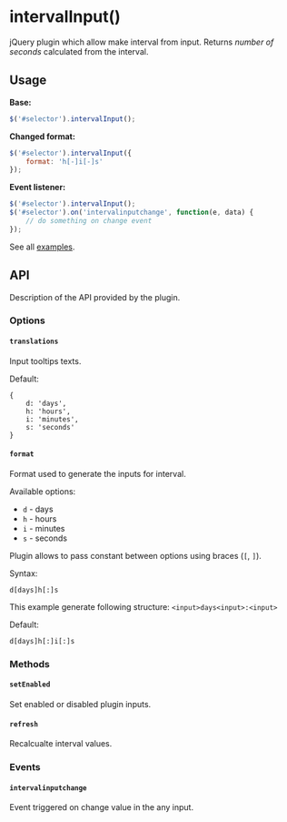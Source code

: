 # intervalInput()
jQuery plugin which allow make interval from input. Returns _number of seconds_ calculated from the interval.

## Usage

__Base:__
```js
$('#selector').intervalInput();
```

__Changed format:__
```js
$('#selector').intervalInput({
    format: 'h[-]i[-]s'
});
```

__Event listener:__
```js
$('#selector').intervalInput();
$('#selector').on('intervalinputchange', function(e, data) {
    // do something on change event
});
```

See all [examples](http://softol.pl/interval-input-example/).

## API

Description of the API provided by the plugin.

### Options

#### `translations`

Input tooltips texts.

Default:
```
{
    d: 'days',
    h: 'hours',
    i: 'minutes',
    s: 'seconds'
}
```

#### `format`

Format used to generate the inputs for interval.

Available options:
* `d` - days
* `h` - hours
* `i` - minutes
* `s` - seconds

Plugin allows to pass constant between options using braces (`[`, `]`).

Syntax:

`d[days]h[:]s`

This example generate following structure: `<input>days<input>:<input>`

Default:
```
d[days]h[:]i[:]s
```

### Methods

#### `setEnabled`

Set enabled or disabled plugin inputs.

#### `refresh`

Recalcualte interval values.

### Events

#### `intervalinputchange`

Event triggered on change value in the any input.
